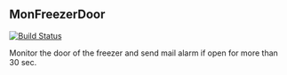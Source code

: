 ## MonFreezerDoor ##

[![Build Status](https://travis-ci.org/xmayeur/MonFreezerDoor.svg?branch=master)](https://travis-ci.org/xmayeur/MonFreezerDoor)

Monitor the door of the freezer and send mail alarm if open for more than 30 sec.


